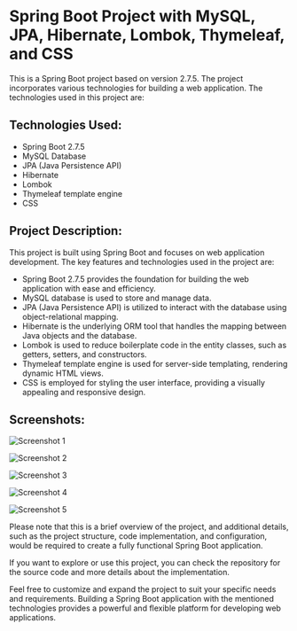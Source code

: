 # Spring Boot Project with MySQL, JPA, Hibernate, Lombok, Thymeleaf, and CSS

This is a Spring Boot project based on version 2.7.5. The project incorporates various technologies for building a web application. The technologies used in this project are:


## Technologies Used:

- Spring Boot 2.7.5
- MySQL Database
- JPA (Java Persistence API)
- Hibernate
- Lombok
- Thymeleaf template engine
- CSS

## Project Description:

This project is built using Spring Boot and focuses on web application development. The key features and technologies used in the project are:

- Spring Boot 2.7.5 provides the foundation for building the web application with ease and efficiency.
- MySQL database is used to store and manage data.
- JPA (Java Persistence API) is utilized to interact with the database using object-relational mapping.
- Hibernate is the underlying ORM tool that handles the mapping between Java objects and the database.
- Lombok is used to reduce boilerplate code in the entity classes, such as getters, setters, and constructors.
- Thymeleaf template engine is used for server-side templating, rendering dynamic HTML views.
- CSS is employed for styling the user interface, providing a visually appealing and responsive design.

## Screenshots:

![Screenshot 1](https://user-images.githubusercontent.com/116730698/230108067-89ba9738-d4f3-4f61-92c5-34d0b3cb124e.png)

![Screenshot 2](https://user-images.githubusercontent.com/116730698/230108121-c6b1721f-5ed9-4203-b32c-0f80542eb211.png)

![Screenshot 3](https://user-images.githubusercontent.com/116730698/230108154-26db78e1-dd06-4871-a4bb-324b5841bd35.png)

![Screenshot 4](https://user-images.githubusercontent.com/116730698/230108186-0e6ff3c4-e135-4224-a50a-aff664a535d2.png)

![Screenshot 5](https://user-images.githubusercontent.com/116730698/230108258-c465b04d-6dcc-426e-a4ec-eba4e0d85c33.png)

Please note that this is a brief overview of the project, and additional details, such as the project structure, code implementation, and configuration, would be required to create a fully functional Spring Boot application.

If you want to explore or use this project, you can check the repository for the source code and more details about the implementation.

Feel free to customize and expand the project to suit your specific needs and requirements. Building a Spring Boot application with the mentioned technologies provides a powerful and flexible platform for developing web applications.
